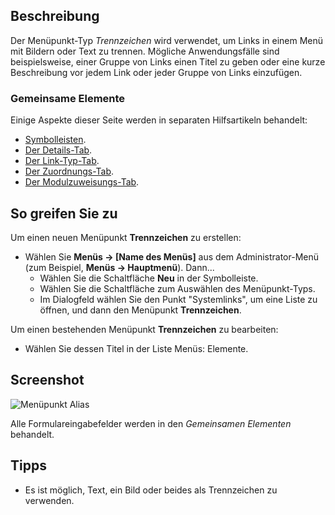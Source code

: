 <!-- Filename: Help4.x:Menu_Item:_Separator / Display title: Trennzeichen -->

## Beschreibung

Der Menüpunkt-Typ *Trennzeichen* wird verwendet, um Links in einem Menü mit Bildern oder Text zu trennen. Mögliche Anwendungsfälle sind beispielsweise, einer Gruppe von Links einen Titel zu geben oder eine kurze Beschreibung vor jedem Link oder jeder Gruppe von Links einzufügen.

### Gemeinsame Elemente

Einige Aspekte dieser Seite werden in separaten Hilfsartikeln behandelt:

* [Symbolleisten](jdocmanual?article=help/common-elements/toolbars).
* [Der Details-Tab](jdocmanual?article=help/menu-items-common/menu-item-details).
* [Der Link-Typ-Tab](jdocmanual?article=help/menu-items-common/menu-item-link-type).
* [Der Zuordnungs-Tab](jdocmanual?article=help/common-elements/edit-associations).
* [Der Modulzuweisungs-Tab](jdocmanual?article=help/menu-items-common/menu-item-module-assignment).

## So greifen Sie zu

Um einen neuen Menüpunkt **Trennzeichen** zu erstellen:

- Wählen Sie **Menüs → \[Name des Menüs\]** aus dem Administrator-Menü (zum Beispiel, **Menüs → Hauptmenü**). Dann...
  - Wählen Sie die Schaltfläche **Neu** in der Symbolleiste.
  - Wählen Sie die Schaltfläche zum Auswählen des Menüpunkt-Typs.
  - Im Dialogfeld wählen Sie den Punkt "Systemlinks", um eine Liste zu öffnen, und dann den Menüpunkt **Trennzeichen**.

Um einen bestehenden Menüpunkt **Trennzeichen** zu bearbeiten:

- Wählen Sie dessen Titel in der Liste Menüs: Elemente.

## Screenshot

![Menüpunkt Alias](../../../de/images/menu-items/system-links-separator-details-tab.png)

Alle Formulareingabefelder werden in den *Gemeinsamen Elementen* behandelt.

## Tipps

- Es ist möglich, Text, ein Bild oder beides als Trennzeichen zu verwenden. 
